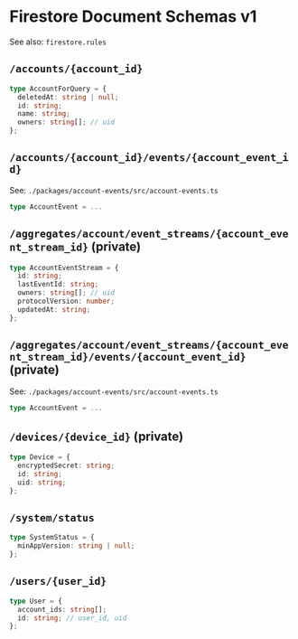 # Firestore Document Schemas v1

See also: `firestore.rules`

## `/accounts/{account_id}`

```typescript
type AccountForQuery = {
  deletedAt: string | null;
  id: string;
  name: string;
  owners: string[]; // uid
};
```

## `/accounts/{account_id}/events/{account_event_id}`

See: `./packages/account-events/src/account-events.ts`

```typescript
type AccountEvent = ...
```

## `/aggregates/account/event_streams/{account_event_stream_id}` (private)

```typescript
type AccountEventStream = {
  id: string;
  lastEventId: string;
  owners: string[]; // uid
  protocolVersion: number;
  updatedAt: string;
};
```

## `/aggregates/account/event_streams/{account_event_stream_id}/events/{account_event_id}` (private)

See: `./packages/account-events/src/account-events.ts`

```typescript
type AccountEvent = ...
```

## `/devices/{device_id}` (private)

```typescript
type Device = {
  encryptedSecret: string;
  id: string;
  uid: string;
};
```

## `/system/status`

```typescript
type SystemStatus = {
  minAppVersion: string | null;
};
```

## `/users/{user_id}`

```typescript
type User = {
  account_ids: string[];
  id: string; // user_id, uid
};
```
